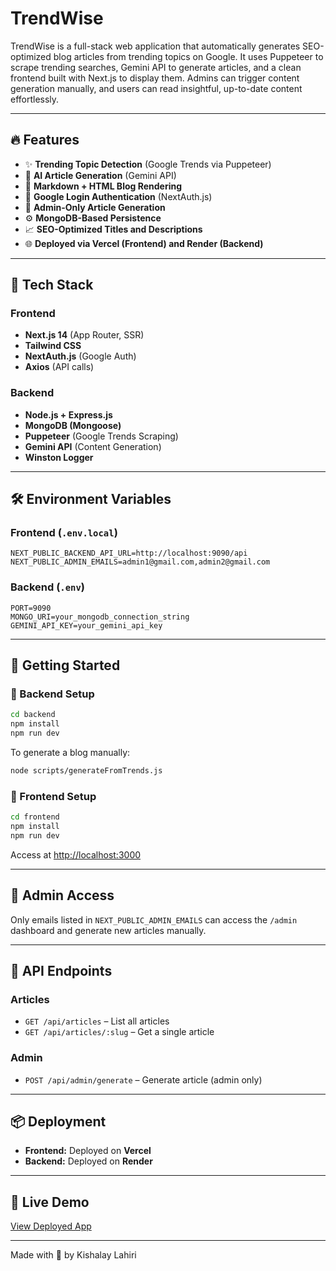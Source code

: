 # TrendWise

TrendWise is a full-stack web application that automatically generates SEO-optimized blog articles from trending topics on Google. It uses Puppeteer to scrape trending searches, Gemini API to generate articles, and a clean frontend built with Next.js to display them. Admins can trigger content generation manually, and users can read insightful, up-to-date content effortlessly.

---

## 🔥 Features

- ✨ **Trending Topic Detection** (Google Trends via Puppeteer)
- 🤖 **AI Article Generation** (Gemini API)
- 📝 **Markdown + HTML Blog Rendering**
- 👥 **Google Login Authentication** (NextAuth.js)
- 🔐 **Admin-Only Article Generation**
- ⚙️ **MongoDB-Based Persistence**
- 📈 **SEO-Optimized Titles and Descriptions**
- 🌐 **Deployed via Vercel (Frontend) and Render (Backend)**

---

## 🧱 Tech Stack

### Frontend
- **Next.js 14** (App Router, SSR)
- **Tailwind CSS**
- **NextAuth.js** (Google Auth)
- **Axios** (API calls)

### Backend
- **Node.js + Express.js**
- **MongoDB (Mongoose)**
- **Puppeteer** (Google Trends Scraping)
- **Gemini API** (Content Generation)
- **Winston Logger**

---

## 🛠️ Environment Variables

### Frontend (`.env.local`)
```env
NEXT_PUBLIC_BACKEND_API_URL=http://localhost:9090/api
NEXT_PUBLIC_ADMIN_EMAILS=admin1@gmail.com,admin2@gmail.com
```

### Backend (`.env`)
```env
PORT=9090
MONGO_URI=your_mongodb_connection_string
GEMINI_API_KEY=your_gemini_api_key
```

---

## 🚀 Getting Started

### 🧩 Backend Setup

```bash
cd backend
npm install
npm run dev
```

To generate a blog manually:
```bash
node scripts/generateFromTrends.js
```

### 🎨 Frontend Setup

```bash
cd frontend
npm install
npm run dev
```

Access at [http://localhost:3000](http://localhost:3000)

---

## 👤 Admin Access

Only emails listed in `NEXT_PUBLIC_ADMIN_EMAILS` can access the `/admin` dashboard and generate new articles manually.

---

## 📝 API Endpoints

### Articles
- `GET /api/articles` – List all articles
- `GET /api/articles/:slug` – Get a single article

### Admin
- `POST /api/admin/generate` – Generate article (admin only)

---

## 📦 Deployment

- **Frontend:** Deployed on **Vercel**
- **Backend:** Deployed on **Render**

---

## 🚀 Live Demo

[View Deployed App](https://trend-wise-frontend.vercel.app)

---

Made with 💜 by Kishalay Lahiri
